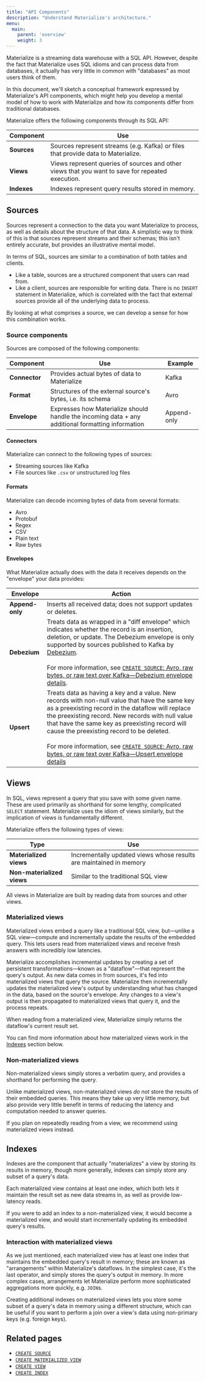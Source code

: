```yaml
---
title: "API Components"
description: "Understand Materialize's architecture."
menu:
  main:
    parent: 'overview'
    weight: 3
---
```


Materialize is a streaming data warehouse with a SQL API. However, despite the
fact that Materialize uses SQL idioms and can process data from databases, it
actually has very little in common with "databases" as most users think of them.

In this document, we'll sketch a conceptual framework expressed by Materialize's
API components, which might help you develop a mental model of how to work with
Materialize and how its components differ from traditional databases.

Materialize offers the following components through its SQL API:

Component | Use
----------|-----
**Sources** | Sources represent streams (e.g. Kafka) or files that provide data to Materialize.
**Views** | Views represent queries of sources and other views that you want to save for repeated execution.
**Indexes** | Indexes represent query results stored in memory.

## Sources

Sources represent a connection to the data you want Materialize to process, as
well as details about the structure of that data. A simplistic way to think of
this is that sources represent streams and their schemas; this isn't entirely
accurate, but provides an illustrative mental model.

In terms of SQL, sources are similar to a combination of both tables and
clients.

- Like a table, sources are a structured component that users can read from.
- Like a client, sources are responsible for writing data. There is no `INSERT`
  statement in Materialize, which is correlated with the fact that external
  sources provide all of the underlying data to process.

By looking at what comprises a source, we can develop a sense for how this
combination works.

### Source components

Sources are composed of the following components:

Component | Use | Example
----------|-----|---------
**Connector** | Provides actual bytes of data to Materialize | Kafka
**Format** | Structures of the external source's bytes, i.e. its schema | Avro
**Envelope** | Expresses how Materialize should handle the incoming data + any additional formatting information | Append-only

#### Connectors

Materialize can connect to the following types of sources:

- Streaming sources like Kafka
- File sources like `.csv` or unstructured log files

#### Formats

Materialize can decode incoming bytes of data from several formats:

- Avro
- Protobuf
- Regex
- CSV
- Plain text
- Raw bytes

#### Envelopes

What Materialize actually does with the data it receives depends on the
"envelope" your data provides:

Envelope | Action
---------|-------
**Append-only** | Inserts all received data; does not support updates or deletes.
**Debezium** | Treats data as wrapped in a "diff envelope" which indicates whether the record is an insertion, deletion, or update. The Debezium envelope is only supported by sources published to Kafka by [Debezium].<br/><br/>For more information, see [`CREATE SOURCE`: Avro, raw bytes, or raw text over Kafka&mdash;Debezium envelope details](../../sql/create-source/avro-source/#debezium-envelope-details).
**Upsert** | Treats data as having a key and a value. New records with non-null value that have the same key as a preexisting record in the dataflow will replace the preexisting record. New records with null value that have the same key as preexisting record will cause the preexisting record to be deleted. <br/><br/>For more information, see [`CREATE SOURCE`: Avro, raw bytes, or raw text over Kafka&mdash;Upsert envelope details](../../sql/create-source/avro-source/#upsert-envelope-details)

## Views

In SQL, views represent a query that you save with some given name. These are
used primarily as shorthand for some lengthy, complicated `SELECT` statement.
Materialize uses the idiom of views similarly, but the implication of views is
fundamentally different.

Materialize offers the following types of views:

Type | Use
-----|-----
**Materialized views** | Incrementally updated views whose results are maintained in memory
**Non-materialized views** | Similar to the traditional SQL view

All views in Materialize are built by reading data from sources and other views.

### Materialized views

Materialized views embed a query like a traditional SQL view, but&mdash;unlike a
SQL view&mdash;compute and incrementally update the results of the embedded
query. This lets users read from materialized views and receive fresh answers
with incredibly low latencies.

Materialize accomplishes incremental updates by creating a set of persistent
transformations&mdash;known as a "dataflow"&mdash;that represent the query's
output. As new data comes in from sources, it's fed into materialized views that
query the source. Materialize then incrementally updates the materialized view's
output by understanding what has changed in the data, based on the source's
envelope. Any changes to a view's output is then propagated to materialized
views that query it, and the process repeats.

When reading from a materialized view, Materialize simply returns the dataflow's
current result set.

You can find more information about how materialized views work in the
[Indexes](#indexes) section below.

### Non-materialized views

Non-materialized views simply stores a verbatim query, and provides a shorthand
for performing the query.

Unlike materialized views, non-materialized views _do not_ store the results of
their embedded queries. This means they take up very little memory, but also
provide very little benefit in terms of reducing the latency and computation
needed to answer queries.

If you plan on repeatedly reading from a view, we recommend using materialized
views instead.

## Indexes

Indexes are the component that actually "materializes" a view by storing its
results in memory, though more generally, indexes can simply store any subset of
a query's data.

Each materialized view contains at least one index, which both lets it maintain
the result set as new data streams in, as well as provide low-latency reads.

If you were to add an index to a non-materialized view, it would become a
materialized view, and would start incrementally updating its embedded query's
results.

### Interaction with materialized views

As we just mentioned, each materialized view has at least one index that
maintains the embedded query's result in memory; these are known as
"arrangements" within Materialize's dataflows. In the simplest case, it's the
last operator, and simply stores the query's output in memory. In more complex
cases, arrangements let Materialize perform more sophisticated aggregations more
quickly, e.g. `JOIN`s.

Creating additional indexes on materialized views lets you store some subset of a query's data in memory using a different structure, which can be useful if you want to perform a join over a view's data using non-primary keys (e.g. foreign keys).

## Related pages

- [`CREATE SOURCE`](../../sql/create-source)
- [`CREATE MATERIALIZED VIEW`](../../sql/create-materialized-view)
- [`CREATE VIEW`](../../sql/create-view)
- [`CREATE INDEX`](../../sql/create-index)

[Debezium]: http://debezium.io
